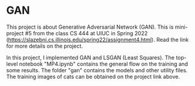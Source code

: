 # GAN

This project is about Generative Adversarial Network (GAN). This is mini-project #5 from the class CS 444 at UIUC in Spring 2022 (https://slazebni.cs.illinois.edu/spring22/assignment4.html). Read the link for more details on the project.

In this project, I implemented GAN and LSGAN (Least Squares). The top-level notebook "MP4.ipynb" contains the general flow on the training and some results.
The folder "gan" contains the models and other utility files. The training images of cats can be obtained on the project link above.

